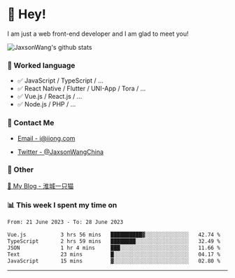 # 👋 Hey!

I am just a web front-end developer and I am glad to meet you!

![JaxsonWang's github stats](https://github-readme-stats.vercel.app/api?username=JaxsonWang&&show_icons=true&&title_color=1abc9c&&icon_color=1abc9c)


### 📝 Worked language

- ✅ JavaScript / TypeScript / ...
- ✅ React Native / Flutter / UNI-App / Tora / ...
- ✅ Vue.js / React.js / ...
- ✅ Node.js / PHP / ...

### 📮 Contact Me

- [Email - i@iiong.com](mailto:i@iiong.com)

- [Twitter - @JaxsonWangChina](https://twitter.com/JaxsonWangChina)

### 🤪 Other

[📌 My Blog - 淮城一只猫](https://iiong.com)

### 📊 This week I spent my time on

<!--START_SECTION:waka-->

```txt
From: 21 June 2023 - To: 28 June 2023

Vue.js           3 hrs 56 mins   ██████████▓░░░░░░░░░░░░░░   42.74 %
TypeScript       2 hrs 59 mins   ████████░░░░░░░░░░░░░░░░░   32.49 %
JSON             1 hr 4 mins     ███░░░░░░░░░░░░░░░░░░░░░░   11.66 %
Text             23 mins         █░░░░░░░░░░░░░░░░░░░░░░░░   04.17 %
JavaScript       15 mins         ▓░░░░░░░░░░░░░░░░░░░░░░░░   02.80 %
```

<!--END_SECTION:waka-->

---
